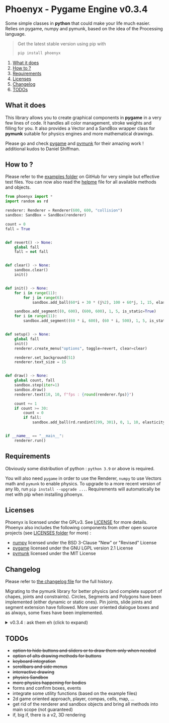 # Phoenyx - Pygame Engine v0.3.4

Some simple classes in **python** that could make your life much easier. Relies on pygame, numpy and pymunk, based on the idea of the Processing language.

> Get the latest stable version using pip with
>
> ```py
> pip install phoenyx
> ```

1. [What it does](#what-it-does)
2. [How to ?](#how-to-)
3. [Requirements](#requirements)
4. [Licenses](#licenses)
5. [Changelog](#changelog)
6. [TODOs](#todos)

## What it does

This library allows you to create graphical components in **pygame** in a very few lines of code. It handles all color management, stroke weights and filling for you. It also provides a Vector and a SandBox wrapper class for **pymunk** suitable for physics engines and more mathematical drawings.

Please go and check [pygame](https://github.com/pygame/pygame.git) and [pymunk](https://github.com/viblo/pymunk.git) for their amazing work ! additional kudos to Daniel Shiffman.

## How to ?

Please refer to the [examples folder](examples/) on GitHub for very simple but effective test files. You can now also read the [helpme](helpme.md) file for all available methods and objects.

```py
from phoenyx import *
import random as rd

renderer: Renderer = Renderer(600, 600, "collision")
sandbox: SandBox = SandBox(renderer)

count = 0
fall = True


def revert() -> None:
    global fall
    fall = not fall


def clear() -> None:
    sandbox.clear()
    init()


def init() -> None:
    for i in range(11):
        for j in range(6):
            sandbox.add_ball(60*i + 30 * (j%2), 100 + 60*j, 1, 15, elasticity=.99, is_static=True)

    sandbox.add_segment((0, 600), (600, 600), 1, 5, is_static=True)
    for i in range(11):
        sandbox.add_segment((60 * i, 600), (60 * i, 500), 1, 5, is_static=True)


def setup() -> None:
    global fall
    init()
    renderer.create_menu("options", toggle=revert, clear=clear)

    renderer.set_background(51)
    renderer.text_size = 15


def draw() -> None:
    global count, fall
    sandbox.step(iter=1)
    sandbox.draw()
    renderer.text(10, 10, f"fps : {round(renderer.fps)}")

    count += 1
    if count >= 30:
        count = 0
        if fall:
            sandbox.add_ball(rd.randint(299, 301), 0, 1, 10, elasticity=.8)


if __name__ == "__main__":
    renderer.run()

```

## Requirements

Obviously some distribution of python : ``python 3.9`` or above is required.

You will also need ``pygame`` in order to use the Renderer, ``numpy`` to use Vectors math and ``pymunk`` to enable physics. To upgrade to a more recent version of any lib, run ``pip install --upgrade ...``. Requirements will automatically be met with pip when installing phoenyx.

## Licenses

Phoenyx is licensed under the GPLv3. See [LICENSE](LICENSE.txt) for more details. Phoenyx also includes the following components from other open source projects (see [LICENSES folder](LICENSES/) for more) :

* [numpy](https://numpy.org/) licensed under the BSD 3-Clause "New" or "Revised" License
* [pygame](https://www.pygame.org/) licensed under the GNU LGPL version 2.1 License
* [pymunk](http://www.pymunk.org/) licensed under the MIT License

## Changelog

Please refer to [the changelog file](changelog.md) for the full history.

Migrating to the pymunk library for better physics (and complete support of chapes, joints and constraints). Circles, Segments and Polygons have been implemented (either dynamic or static ones). Pin joints, slide joints and segment extension have followed. More user oriented dialogue boxes and as always, some fixes have been implemented.

<details>
    <summary> v0.3.4 : ask them eh (click to expand) </summary>

* confirm boxes and new forms to ask things, get results in array / bool / dict / set
* some animation as always for these new sprites
* tryied to avoid bad naming through elements especially in errors messages
* some event handling (result of confirm and form boxes)
* stoped commit directly to master (see dev branch for ongoing work)
* some utility functions regarding primes

</details>

## TODOs

* ~~option to hide buttons and sliders or to draw them only when needed~~
* ~~option of alts drawing methods for buttons~~
* ~~keyboard integration~~
* ~~scrollbars and side menus~~
* ~~interractive drawing~~
* ~~physics Sandbox~~
* ~~more physics happening for bodies~~
* forms and confirm boxes, events
* integrate some utility functions (based on the example files)
* 2d game oriented approach, player, compas, cells, map, ...
* get rid of the renderer and sandbox objects and bring all methods into main scope (not guaranteed)
* if, big if, there is a v2, 3D rendering
